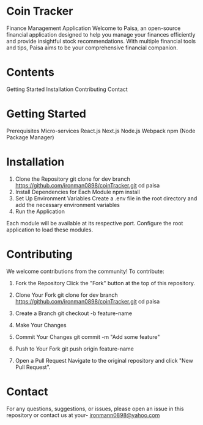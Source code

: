 # Coin Tracker
Finance Management Application
Welcome to Paisa, an open-source financial application designed to help you manage your finances efficiently and provide insightful stock recommendations. With multiple financial tools and tips, Paisa aims to be your comprehensive financial companion.

# Contents
Getting Started
Installation
Contributing
Contact

# Getting Started
Prerequisites
Micro-services
React.js
Next.js
Node.js
Webpack
npm (Node Package Manager)

# Installation
1. Clone the Repository
git clone for dev branch https://github.com/ironman0898/coinTracker.git
cd paisa
2. Install Dependencies for Each Module
   npm install
3. Set Up Environment Variables
Create a .env file in the root directory and add the necessary environment variables
4. Run the Application

Each module will be available at its respective port. Configure the root application to load these modules.

# Contributing
We welcome contributions from the community! To contribute:
1. Fork the Repository
Click the "Fork" button at the top of this repository.

2. Clone Your Fork
git clone for dev branch https://github.com/ironman0898/coinTracker.git
cd paisa

3. Create a Branch
git checkout -b feature-name

4. Make Your Changes

5. Commit Your Changes
git commit -m "Add some feature"

6. Push to Your Fork
git push origin feature-name

7. Open a Pull Request
Navigate to the original repository and click "New Pull Request".

# Contact
For any questions, suggestions, or issues, please open an issue in this repository or contact us at your- ironmann0898@yahoo.com
